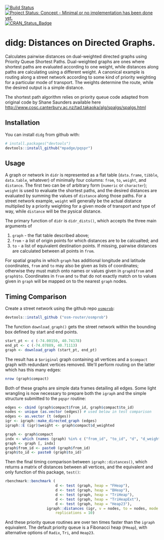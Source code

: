 <!-- README.md is generated from README.Rmd. Please edit that file -->
[![Build Status](https://travis-ci.org/mpadge/pqspr.svg)](https://travis-ci.org/mpadge/pqspr) [![Project Status: Concept - Minimal or no implementation has been done yet.](http://www.repostatus.org/badges/0.1.0/concept.svg)](http://www.repostatus.org/#concept) [![CRAN\_Status\_Badge](http://www.r-pkg.org/badges/version/pqspr)](http://cran.r-project.org/web/packages/pqspr)

didg: Distances on Directed Graphs.
===================================

Calculates pairwise distances on dual-weighted directed graphs using Priority Queue Shortest Paths. Dual-weighted graphs are ones where shortest paths are evaluated according to one weight, while distances along paths are calculating using a different weight. A canonical example is routing along a street network according to some kind of priority weighting for a particular mode of transport. The weights determine the route, while the desired output is a simple distance.

The shortest path algorithm relies on priority queue code adapted from original code by Shane Saunders available here <http://www.cosc.canterbury.ac.nz/tad.takaoka/alg/spalgs/spalgs.html>

Installation
------------

You can install `didg` from github with:

``` r
# install.packages("devtools")
devtools::install_github("mpadge/pqspr")
```

Usage
-----

A graph or network in `didr` is represented as a flat table (`data.frame`, `tibble`, `data.table`, whatever) of minimally four columns: `from`, `to`, `weight`, and `distance`. The first two can be of arbitrary form (`numeric` or `character`); `weight` is used to evaluate the shortest paths, and the desired distances are evaluated by summing the values of `distance` along those paths. For a street network example, `weight` will generally be the actual distance multiplied by a priority weighting for a given mode of transport and type of way, while `distance` will be the pysical distance.

The primary function of `didr` is `didr_dists()`, which accepts the three main arguments of

1.  `graph` - the flat table described above;
2.  `from` - a list of origin points for which distances are to be calcualted; and
3.  `to` - a list of equivalent destination points. If missing, pairwise distances are calculated between all points in `from`.

For spatial graphs in which `graph` has additional longitude and latitude coordinates, `from` and `to` may also be given as lists of coordinates; otherwise they must match onto names or values given in `graph$from` and `graph$to`. Coordinates in `from` and `to` that do not exactly match on to values given in `graph` will be mapped on to the nearest `graph` nodes.

Timing Comparison
-----------------

Create a street network using the github repo [`osmprob`](https://github.com/osm-router/osmprob):

``` r
devtools::install_github ("osm-router/osmprob")
```

The function `download_graph()` gets the street network within the bounding box defined by start and end points.

``` r
start_pt <- c (-74.00150, 40.74178)
end_pt <- c (-74.07889, 40.71113)
graph <- download_graph (start_pt, end_pt)
```

The result has a `$original` graph containing all vertices and a `$compact` graph with redundant vertices removed. We'll perform routing on the latter which has this many edges:

``` r
nrow (graph$compact)
```

Both of these graphs are simple data frames detailing all edges. Some light wrangling is now necessary to prepare both the `igraph` and the simple structure submitted to the `pqspr` routine:

``` r
edges <- cbind (graph$compact$from_id, graph$compact$to_id)
nodes <- unique (as.vector (edges)) # used below in test comparison
edges <- as.vector (t (edges))
igr <- igraph::make_directed_graph (edges)
igraph::E (igr)$weight <- graph$compact$d_weighted

graph <- graph$compact
indx <- which (names (graph) %in% c ("from_id", "to_id", "d", "d_weighted"))
graph <- graph [, indx]
graph$from_id <- paste0 (graph$from_id)
graph$to_id <- paste0 (graph$to_id)
```

Then the final timing comparison between `igraph::distances()`, which returns a matrix of distances between all vertices, and the equivalent and only function of this package, `test()`:

``` r
rbenchmark::benchmark (
                       d <- test (graph, heap = "FHeap"),
                       d <- test (graph, heap = "BHeap"),
                       d <- test (graph, heap = "TriHeap"),
                       d <- test (graph, heap = "TriHeapExt"),
                       d <- test (graph, heap = "Heap23"),
                   igraph::distances (igr, v = nodes, to = nodes, mode = "out"),
                       replications = 10)
```

And these priority queue routines are over ten times faster than the `igraph` equivalent. The default priority queue is a Fibonacci heap (`FHeap`), with alternative options of `Radix`, `Tri`, and `Heap23`.
